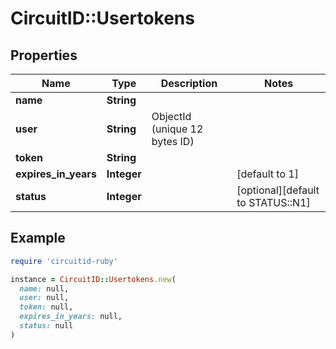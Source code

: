 # CircuitID::Usertokens

## Properties

| Name | Type | Description | Notes |
| ---- | ---- | ----------- | ----- |
| **name** | **String** |  |  |
| **user** | **String** | ObjectId (unique 12 bytes ID) |  |
| **token** | **String** |  |  |
| **expires_in_years** | **Integer** |  | [default to 1] |
| **status** | **Integer** |  | [optional][default to STATUS::N1] |

## Example

```ruby
require 'circuitid-ruby'

instance = CircuitID::Usertokens.new(
  name: null,
  user: null,
  token: null,
  expires_in_years: null,
  status: null
)
```

